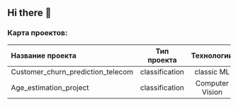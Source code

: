## Hi there 👋

### Карта проектов:
|Название проекта|Тип проекта|Технологии|
|:-|:-:|:-:|
|Customer_churn_prediction_telecom|classification|classic ML
|Age_estimation_project|classification|Computer Vision|

<!--
**Grinef/Grinef** is a ✨ _special_ ✨ repository because its `README.md` (this file) appears on your GitHub profile.

Here are some ideas to get you started:

- 🔭 I’m currently working on ...
- 🌱 I’m currently learning ...
- 👯 I’m looking to collaborate on ...
- 🤔 I’m looking for help with ...
- 💬 Ask me about ...
- 📫 How to reach me: ...
- 😄 Pronouns: ...
- ⚡ Fun fact: ...
-->
